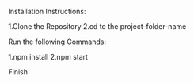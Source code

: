 Installation Instructions:

1.Clone the Repository
2.cd to the project-folder-name

Run the following Commands:

1.npm install
2.npm start


Finish
